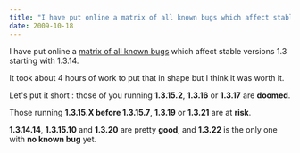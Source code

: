 ```yaml
---
title: "I have put online a matrix of all known bugs which affect stable versions 1.3 starting with 1.3.14."
date: 2009-10-18
---
```

I have put online a [matrix of all known bugs](/bugs/index.html) which affect stable versions 1.3 starting with 1.3.14.

It took about 4 hours of work to put that in shape but I think it was worth it.

Let's put it short : those of you running **1.3.15.2**, **1.3.16** or **1.3.17** are **doomed**.

Those running **1.3.15.X before 1.3.15.7**, **1.3.19** or **1.3.21** are at **risk**.

**1.3.14.14**, **1.3.15.10** and **1.3.20** are pretty **good**, and **1.3.22** is the only one with **no known bug** yet.
